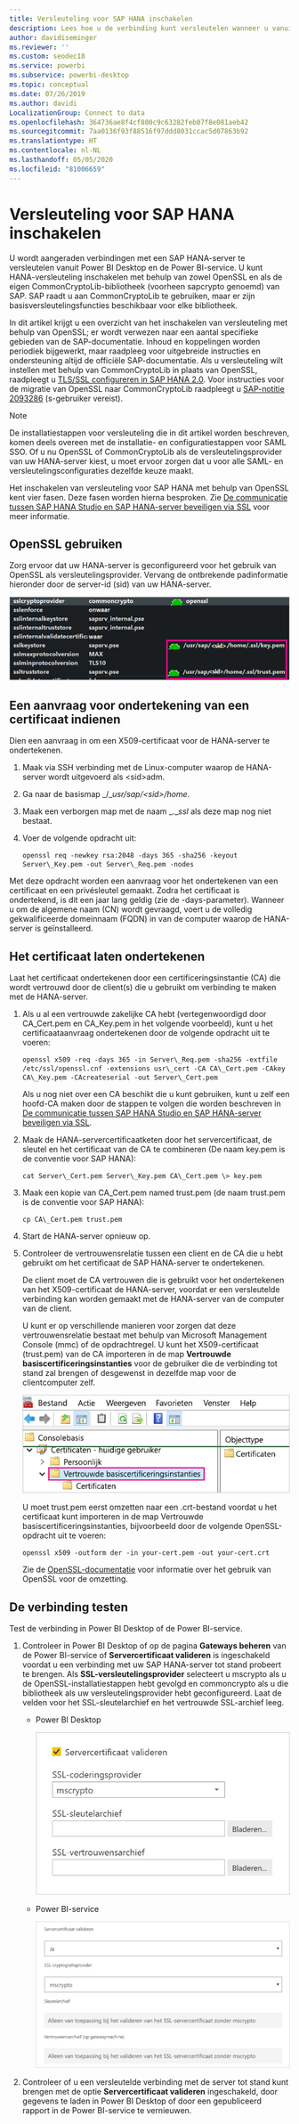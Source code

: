 ```yaml
---
title: Versleuteling voor SAP HANA inschakelen
description: Lees hoe u de verbinding kunt versleutelen wanneer u vanuit Power BI via SAML SSO verbinding maakt met een HANA-server.
author: davidiseminger
ms.reviewer: ''
ms.custom: seodec18
ms.service: powerbi
ms.subservice: powerbi-desktop
ms.topic: conceptual
ms.date: 07/26/2019
ms.author: davidi
LocalizationGroup: Connect to data
ms.openlocfilehash: 364736ae8f4cf800c9c63282feb07f8e081aeb42
ms.sourcegitcommit: 7aa0136f93f88516f97ddd8031ccac5d07863b92
ms.translationtype: HT
ms.contentlocale: nl-NL
ms.lasthandoff: 05/05/2020
ms.locfileid: "81006659"
---
```

# <a name="enable-encryption-for-sap-hana"></a>Versleuteling voor SAP HANA inschakelen

U wordt aangeraden verbindingen met een SAP HANA-server te versleutelen vanuit Power BI Desktop en de Power BI-service. U kunt HANA-versleuteling inschakelen met behulp van zowel OpenSSL en als de eigen CommonCryptoLib-bibliotheek (voorheen sapcrypto genoemd) van SAP. SAP raadt u aan CommonCryptoLib te gebruiken, maar er zijn basisversleutelingsfuncties beschikbaar voor elke bibliotheek.

In dit artikel krijgt u een overzicht van het inschakelen van versleuteling met behulp van OpenSSL; er wordt verwezen naar een aantal specifieke gebieden van de SAP-documentatie. Inhoud en koppelingen worden periodiek bijgewerkt, maar raadpleeg voor uitgebreide instructies en ondersteuning altijd de officiële SAP-documentatie. Als u versleuteling wilt instellen met behulp van CommonCryptoLib in plaats van OpenSSL, raadpleegt u [TLS/SSL configureren in SAP HANA 2.0](https://blogs.sap.com/2018/11/13/how-to-configure-tlsssl-in-sap-hana-2.0/). Voor instructies voor de migratie van OpenSSL naar CommonCryptoLib raadpleegt u [SAP-notitie 2093286](https://launchpad.support.sap.com/#/notes/2093286) (s-gebruiker vereist).

> [!NOTE]
> De installatiestappen voor versleuteling die in dit artikel worden beschreven, komen deels overeen met de installatie- en configuratiestappen voor SAML SSO. Of u nu OpenSSL of CommonCryptoLib als de versleutelingsprovider van uw HANA-server kiest, u moet ervoor zorgen dat u voor alle SAML- en versleutelingsconfiguraties dezelfde keuze maakt.

Het inschakelen van versleuteling voor SAP HANA met behulp van OpenSSL kent vier fasen. Deze fasen worden hierna besproken.  Zie [De communicatie tussen SAP HANA Studio en SAP HANA-server beveiligen via SSL](https://blogs.sap.com/2015/09/28/securing-the-communication-between-sap-hana-studio-and-sap-hana-server-through-ssl/) voor meer informatie.

## <a name="use-openssl"></a>OpenSSL gebruiken

Zorg ervoor dat uw HANA-server is geconfigureerd voor het gebruik van OpenSSL als versleutelingsprovider. Vervang de ontbrekende padinformatie hieronder door de server-id (sid) van uw HANA-server.

![Cryptografische provider van OpenSSL](media/desktop-sap-hana-encryption/ssl-crypto-provider.png)

## <a name="create-a-certificate-signing-request"></a>Een aanvraag voor ondertekening van een certificaat indienen

Dien een aanvraag in om een X509-certificaat voor de HANA-server te ondertekenen.

1. Maak via SSH verbinding met de Linux-computer waarop de HANA-server wordt uitgevoerd als \<sid\>adm.

1. Ga naar de basismap _/__usr/sap/\<sid\>/home_.

1. Maak een verborgen map met de naam _.__ssl_ als deze map nog niet bestaat.

1. Voer de volgende opdracht uit:

    ```
    openssl req -newkey rsa:2048 -days 365 -sha256 -keyout Server\_Key.pem -out Server\_Req.pem -nodes
    ```

Met deze opdracht worden een aanvraag voor het ondertekenen van een certificaat en een privésleutel gemaakt. Zodra het certificaat is ondertekend, is dit een jaar lang geldig (zie de -days-parameter). Wanneer u om de algemene naam (CN) wordt gevraagd, voert u de volledig gekwalificeerde domeinnaam (FQDN) in van de computer waarop de HANA-server is geïnstalleerd.

## <a name="get-the-certificate-signed"></a>Het certificaat laten ondertekenen

Laat het certificaat ondertekenen door een certificeringsinstantie (CA) die wordt vertrouwd door de client(s) die u gebruikt om verbinding te maken met de HANA-server.

1. Als u al een vertrouwde zakelijke CA hebt (vertegenwoordigd door CA\_Cert.pem en CA\_Key.pem in het volgende voorbeeld), kunt u het certificaataanvraag ondertekenen door de volgende opdracht uit te voeren:

    ```
    openssl x509 -req -days 365 -in Server\_Req.pem -sha256 -extfile /etc/ssl/openssl.cnf -extensions usr\_cert -CA CA\_Cert.pem -CAkey CA\_Key.pem -CAcreateserial -out Server\_Cert.pem
    ```

    Als u nog niet over een CA beschikt die u kunt gebruiken, kunt u zelf een hoofd-CA maken door de stappen te volgen die worden beschreven in [De communicatie tussen SAP HANA Studio en SAP HANA-server beveiligen via SSL](https://blogs.sap.com/2015/09/28/securing-the-communication-between-sap-hana-studio-and-sap-hana-server-through-ssl/).

1. Maak de HANA-servercertificaatketen door het servercertificaat, de sleutel en het certificaat van de CA te combineren (De naam key.pem is de conventie voor SAP HANA):

    ```
    cat Server\_Cert.pem Server\_Key.pem CA\_Cert.pem \> key.pem
    ```

1. Maak een kopie van CA\_Cert.pem named trust.pem (de naam trust.pem is de conventie voor SAP HANA):

    ```
    cp CA\_Cert.pem trust.pem
    ```

1. Start de HANA-server opnieuw op.

1. Controleer de vertrouwensrelatie tussen een client en de CA die u hebt gebruikt om het certificaat de SAP HANA-server te ondertekenen.

    De client moet de CA vertrouwen die is gebruikt voor het ondertekenen van het X509-certificaat de HANA-server, voordat er een versleutelde verbinding kan worden gemaakt met de HANA-server van de computer van de client.

    U kunt er op verschillende manieren voor zorgen dat deze vertrouwensrelatie bestaat met behulp van Microsoft Management Console (mmc) of de opdrachtregel. U kunt het X509-certificaat (trust.pem) van de CA importeren in de map **Vertrouwde basiscertificeringsinstanties** voor de gebruiker die de verbinding tot stand zal brengen of desgewenst in dezelfde map voor de clientcomputer zelf.

    ![Map met vertrouwde basiscertificeringsinstanties](media/desktop-sap-hana-encryption/trusted-root-certification.png)

    U moet trust.pem eerst omzetten naar een .crt-bestand voordat u het certificaat kunt importeren in de map Vertrouwde basiscertificeringsinstanties, bijvoorbeeld door de volgende OpenSSL-opdracht uit te voeren:

    ```
    openssl x509 -outform der -in your-cert.pem -out your-cert.crt
    ```
    
    Zie de [OpenSSL-documentatie](https://www.openssl.org/docs/man1.0.2/man3/x509.html) voor informatie over het gebruik van OpenSSL voor de omzetting.

## <a name="test-the-connection"></a>De verbinding testen

Test de verbinding in Power BI Desktop of de Power BI-service.

1. Controleer in Power BI Desktop of op de pagina **Gateways beheren** van de Power BI-service of **Servercertificaat valideren** is ingeschakeld voordat u een verbinding met uw SAP HANA-server tot stand probeert te brengen. Als **SSL-versleutelingsprovider** selecteert u mscrypto als u de OpenSSL-installatiestappen hebt gevolgd en commoncrypto als u die bibliotheek als uw versleutelingsprovider hebt geconfigureerd. Laat de velden voor het SSL-sleutelarchief en het vertrouwde SSL-archief leeg.

    - Power BI Desktop

        ![Servercertificaat valideren - service](media/desktop-sap-hana-encryption/validate-server-certificate-service.png)

    - Power BI-service

        ![Servercertificaat valideren - desktop](media/desktop-sap-hana-encryption/validate-server-certificate-desktop.png)

1. Controleer of u een versleutelde verbinding met de server tot stand kunt brengen met de optie **Servercertificaat valideren** ingeschakeld, door gegevens te laden in Power BI Desktop of door een gepubliceerd rapport in de Power BI-service te vernieuwen.
